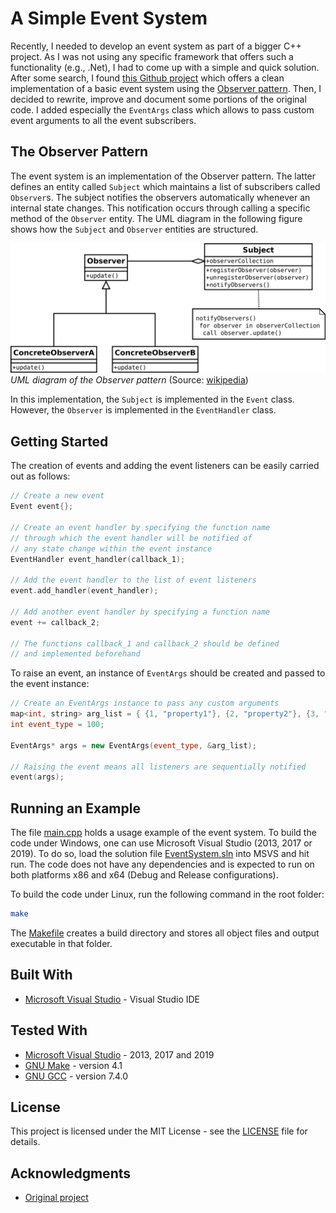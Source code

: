 # A Simple Event System

Recently, I needed to develop an event system as part of a bigger C++ project. As I was not using any specific framework that offers such a functionality (e.g., .Net), I had to come up with a simple and quick solution. After some search, I found [this Github project](https://github.com/rafeloken/event_system) which offers a clean implementation of a basic event system using the [Observer pattern](https://www.tutorialspoint.com/design_pattern/observer_pattern.htm). Then, I decided to rewrite, improve and document some portions of the original code. I added especially the `EventArgs` class which allows to pass custom event arguments to all the event subscribers.

## The Observer Pattern

The event system is an implementation of the Observer pattern. The latter defines an entity called `Subject` which maintains a list of subscribers called `Observer`s. The subject notifies the observers automatically whenever an internal state changes. This notification occurs through calling a specific method of the `Observer` entity. The UML diagram in the following figure shows how the `Subject` and `Observer` entities are structured.

![Observer pattern UML diagram](./resources/Observer_w_update.svg) <br/>
*UML diagram of the Observer pattern* (Source: [wikipedia](https://en.wikipedia.org/wiki/Observer_pattern#UML_class_diagram))

In this implementation, the `Subject` is implemented in the `Event` class. However, the `Observer` is implemented in the `EventHandler` class.

## Getting Started

The creation of events and adding the event listeners can be easily carried out as follows:

```cpp
// Create a new event
Event event{};

// Create an event handler by specifying the function name
// through which the event handler will be notified of
// any state change within the event instance
EventHandler event_handler(callback_1);

// Add the event handler to the list of event listeners
event.add_handler(event_handler);

// Add another event handler by specifying a function name
event += callback_2;

// The functions callback_1 and callback_2 should be defined
// and implemented beforehand
```

To raise an event, an instance of `EventArgs` should be created and passed to the event instance:

```cpp
// Create an EventArgs instance to pass any custom arguments
map<int, string> arg_list = { {1, "property1"}, {2, "property2"}, {3, "property3"} };
int event_type = 100;

EventArgs* args = new EventArgs(event_type, &arg_list);
	
// Raising the event means all listeners are sequentially notified
event(args);
```

## Running an Example

The file [main.cpp](./EventSystem/main.cpp) holds a usage example of the event system. To build the code under Windows, one can use Microsoft Visual Studio (2013, 2017 or 2019). To do so, load the solution file [EventSystem.sln](./EventSystem.sln) into MSVS and hit run. The code does not have any dependencies and is expected to run on both platforms x86 and x64 (Debug and Release configurations).

To build the code under Linux, run the following command in the root folder:

```bash
make
```
The [Makefile](./Makefile) creates a build directory and stores all object files and output executable in that folder.

## Built With

* [Microsoft Visual Studio](https://visualstudio.microsoft.com/) - Visual Studio IDE

## Tested With

* [Microsoft Visual Studio](https://visualstudio.microsoft.com/) - 2013, 2017 and 2019
* [GNU Make](https://www.gnu.org/software/make/) - version 4.1
* [GNU GCC](https://gcc.gnu.org/) - version 7.4.0

## License

This project is licensed under the MIT License - see the [LICENSE](LICENSE) file for details.

## Acknowledgments

* [Original project](https://github.com/rafeloken/event_system)
